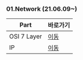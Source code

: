 ### 01.Network (21.06.09~)

|Part|바로가기|
|----|--------|
|OSI 7 Layer|[이동](https://github.com/kimkuan/CS-Study/edit/main/Network/OSI%207%20Layer.md)|
|IP|[이동](https://github.com/kimkuan/CS-Study/edit/main/Network/IP.md)|

